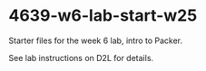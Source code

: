 # 4639-w6-lab-start-w25

Starter files for the week 6 lab, intro to Packer.

See lab instructions on D2L for details.

